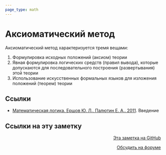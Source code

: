 ```yaml
---
page_type: math
---
```

# Аксиоматический метод

Аксиоматический метод характеризуется тремя вещами:

1. Формулировка исходных положений (аксиом) теории
2. Явная формулировка логических средств (правил вывода), которые допускаются для последовательного построения (развертывания) этой теории
3. Использование искусственных формальных языков для изложения положений (теорем) теории

## Ссылки

* [Математическая логика. Ершов Ю. Л., Палютин Е. А.. 2011](ErshovMathLogic2011.md). Введение



## Ссылки на эту заметку




<p v-pre style="text-align: right">
  <a href="https://github.com/Kverde/algorithms/blob/main/source/20221125220821.md" target="_blank">
  Эта заметка на GitHub
  </a>
</p>



<p v-pre style="text-align: right">
  <a href="https://discourse.comtext.space/new-topic?title=%D0%90%D0%BA%D1%81%D0%B8%D0%BE%D0%BC%D0%B0%D1%82%D0%B8%D1%87%D0%B5%D1%81%D0%BA%D0%B8%D0%B9%20%D0%BC%D0%B5%D1%82%D0%BE%D0%B4&body=&category=algorithm" target="_blank">
  Обсудить на форуме
  </a>
</p>
